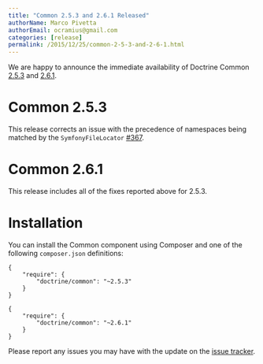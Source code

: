 ```yaml
---
title: "Common 2.5.3 and 2.6.1 Released"
authorName: Marco Pivetta
authorEmail: ocramius@gmail.com
categories: [release]
permalink: /2015/12/25/common-2-5-3-and-2-6-1.html
---
```

We are happy to announce the immediate availability of Doctrine Common
[2.5.3](https://github.com/doctrine/common/releases/tag/v2.5.3) and
[2.6.1](https://github.com/doctrine/common/releases/tag/v2.6.1).

Common 2.5.3
============

This release corrects an issue with the precedence of namespaces being
matched by the `SymfonyFileLocator`
[\#367](https://github.com/doctrine/common/pull/367).

Common 2.6.1
============

This release includes all of the fixes reported above for 2.5.3.

Installation
============

You can install the Common component using Composer and one of the
following `composer.json` definitions:

~~~~ {.sourceCode .json}
{
    "require": {
        "doctrine/common": "~2.5.3"
    }
}
~~~~

~~~~ {.sourceCode .json}
{
    "require": {
        "doctrine/common": "~2.6.1"
    }
}
~~~~

Please report any issues you may have with the update on the [issue
tracker](https://github.com/doctrine/common/issues).
